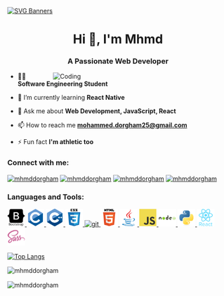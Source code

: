 [![SVG Banners](https://svg-banners.vercel.app/api?type=typeWriter&text1=Web%20Developer%20👨‍💻&width=800&height=300)](https://github.com/Akshay090/svg-banners)
<h1 align="center">Hi 👋, I'm Mhmd</h1>
<h3 align="center">A Passionate Web Developer</h3>
<img align="right" alt="Coding" width="400" src="https://img.freepik.com/free-vector/web-development-programmer-engineering-coding-website-augmented-reality-interface-screens-developer-project-engineer-programming-software-application-design-cartoon-illustration_107791-3863.jpg?w=900&t=st=1669923371~exp=1669923971~hmac=56be9550db195e308ad5e1cb51d7cf41ab052675aeef2768f52f2a20cb4afb02">

- 👨‍💻 **Software Engineering Student**

- 🌱 I’m currently learning **React Native**

- 💬 Ask me about **Web Development, JavaScript, React**

- 📫 How to reach me **mohammed.dorgham25@gmail.com**

- ⚡ Fun fact **I'm athletic too**

<h3 align="left">Connect with me:</h3>
<p align="left">
<a href="https://dribbble.com/mhmddorgham" target="blank"><img align="center" src="https://raw.githubusercontent.com/rahuldkjain/github-profile-readme-generator/master/src/images/icons/Social/dribbble.svg" alt="mhmddorgham" height="30" width="40" /></a>
<a href="https://www.hackerrank.com/mhmddorgham" target="blank"><img align="center" src="https://raw.githubusercontent.com/rahuldkjain/github-profile-readme-generator/master/src/images/icons/Social/hackerrank.svg" alt="mhmddorgham" height="30" width="40" /></a>
<a href="https://codeforces.com/profile/mhmddorgham" target="blank"><img align="center" src="https://raw.githubusercontent.com/rahuldkjain/github-profile-readme-generator/master/src/images/icons/Social/codeforces.svg" alt="mhmddorgham" height="30" width="40" /></a>
<a href="https://www.leetcode.com/mhmddorgham" target="blank"><img align="center" src="https://raw.githubusercontent.com/rahuldkjain/github-profile-readme-generator/master/src/images/icons/Social/leet-code.svg" alt="mhmddorgham" height="30" width="40" /></a>
</p>

<h3 align="left">Languages and Tools:</h3>
<p align="left"> <a href="https://getbootstrap.com" target="_blank" rel="noreferrer"> <img src="https://raw.githubusercontent.com/devicons/devicon/master/icons/bootstrap/bootstrap-plain-wordmark.svg" alt="bootstrap" width="40" height="40"/> </a> <a href="https://www.cprogramming.com/" target="_blank" rel="noreferrer"> <img src="https://raw.githubusercontent.com/devicons/devicon/master/icons/c/c-original.svg" alt="c" width="40" height="40"/> </a> <a href="https://www.w3schools.com/cpp/" target="_blank" rel="noreferrer"> <img src="https://raw.githubusercontent.com/devicons/devicon/master/icons/cplusplus/cplusplus-original.svg" alt="cplusplus" width="40" height="40"/> </a> <a href="https://www.w3schools.com/css/" target="_blank" rel="noreferrer"> <img src="https://raw.githubusercontent.com/devicons/devicon/master/icons/css3/css3-original-wordmark.svg" alt="css3" width="40" height="40"/> </a> <a href="https://git-scm.com/" target="_blank" rel="noreferrer"> <img src="https://www.vectorlogo.zone/logos/git-scm/git-scm-icon.svg" alt="git" width="40" height="40"/> </a> <a href="https://www.w3.org/html/" target="_blank" rel="noreferrer"> <img src="https://raw.githubusercontent.com/devicons/devicon/master/icons/html5/html5-original-wordmark.svg" alt="html5" width="40" height="40"/> </a> <a href="https://www.java.com" target="_blank" rel="noreferrer"> <img src="https://raw.githubusercontent.com/devicons/devicon/master/icons/java/java-original.svg" alt="java" width="40" height="40"/> </a> <a href="https://developer.mozilla.org/en-US/docs/Web/JavaScript" target="_blank" rel="noreferrer"> <img src="https://raw.githubusercontent.com/devicons/devicon/master/icons/javascript/javascript-original.svg" alt="javascript" width="40" height="40"/> </a> <a href="https://nodejs.org" target="_blank" rel="noreferrer"> <img src="https://raw.githubusercontent.com/devicons/devicon/master/icons/nodejs/nodejs-original-wordmark.svg" alt="nodejs" width="40" height="40"/> </a> <a href="https://www.python.org" target="_blank" rel="noreferrer"> <img src="https://raw.githubusercontent.com/devicons/devicon/master/icons/python/python-original.svg" alt="python" width="40" height="40"/> </a> <a href="https://reactjs.org/" target="_blank" rel="noreferrer"> <img src="https://raw.githubusercontent.com/devicons/devicon/master/icons/react/react-original-wordmark.svg" alt="react" width="40" height="40"/> </a> <a href="https://sass-lang.com" target="_blank" rel="noreferrer"> <img src="https://raw.githubusercontent.com/devicons/devicon/master/icons/sass/sass-original.svg" alt="sass" width="40" height="40"/> </a> </p>

[![Top Langs](https://github-readme-stats.vercel.app/api/top-langs/?username=mhmddorgham&layout=compact)](https://github.com/mhmddorgham/github-readme-stats)

<p><img align="center" src="https://github-readme-stats.vercel.app/api/top-langs?username=mhmddorgham&show_icons=true&locale=en&layout=compact" alt="mhmddorgham" /></p>

<p><img align="center" src="https://github-readme-streak-stats.herokuapp.com/?user=mhmddorgham&" alt="mhmddorgham" /></p>
